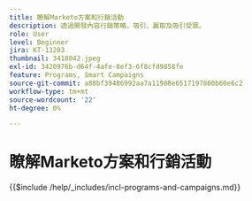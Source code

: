 ```yaml
---
title: 瞭解Marketo方案和行銷活動
description: 透過開發內容行銷策略，吸引、贏取及吸引受眾。
role: User
level: Beginner
jira: KT-13203
thumbnail: 3418042.jpeg
exl-id: 3420976b-d64f-4afe-8ef3-6f8cfd9858fe
feature: Programs, Smart Campaigns
source-git-commit: a80bf39486992aa7a11988e6517197860b60e6c2
workflow-type: tm+mt
source-wordcount: '22'
ht-degree: 0%

---
```


# 瞭解Marketo方案和行銷活動

{{$include /help/_includes/incl-programs-and-campaigns.md}}

